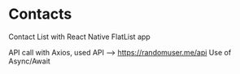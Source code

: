 # Contacts
Contact List with React Native FlatList app

API call with Axios, used API --> https://randomuser.me/api
Use of Async/Await
